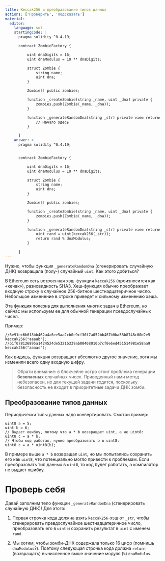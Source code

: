 ```yaml
---
title: Keccak256 и преобразование типов данных
actions: ['Проверить', 'Подсказать']
material:
  editor:
    language: sol
    startingCode: |
      pragma solidity ^0.4.19;

      contract ZombieFactory {

          uint dnaDigits = 16;
          uint dnaModulus = 10 ** dnaDigits;

          struct Zombie {
              string name;
              uint dna;
          }

          Zombie[] public zombies;

          function _createZombie(string _name, uint _dna) private {
              zombies.push(Zombie(_name, _dna));
          } 

          function _generateRandomDna(string _str) private view returns (uint) {
              // Начало здесь
          }

      }
    answer: >
      pragma solidity ^0.4.19;


      contract ZombieFactory {

          uint dnaDigits = 16;
          uint dnaModulus = 10 ** dnaDigits;

          struct Zombie {
              string name;
              uint dna;
          }

          Zombie[] public zombies;

          function _createZombie(string _name, uint _dna) private {
              zombies.push(Zombie(_name, _dna));
          } 

          function _generateRandomDna(string _str) private view returns (uint) {
              uint rand = uint(keccak256(_str));
              return rand % dnaModulus;
          }

      }
---
```


Нужно, чтобы функция `_generateRandomDna` (сгенерировать случайную ДНК) возвращала (полу-) случайный `uint`. Как этого добиться? 

В Ethereum есть встроенная хэш-функция `keccak256` (произносится как «кечак»), разновидность SHA3. Хеш-функция обычно преображает входную строку в случайное 256-битное шестнадцатеричное число. Небольшое изменение в строке приведет к сильному изменению хэша. 

Эта функция полезна для выполнения многих задач в Ethereum, но сейчас мы используем ее для обычной генерации псевдослучайных чисел. 

Пример:

```
//6e91ec6b618bb462a4a6ee5aa2cb0e9cf30f7a052bb467b0ba58b8748c00d2e5
keccak256("aaaab");
//b1f078126895a1424524de5321b339ab00408010b7cf0e6ed451514981e58aa9
keccak256("aaaac");
```

Как видишь, функция возвращает абсолютно другое значение, хотя мы изменили всего одну входную цифру. 

> Обрати внимание: в блокчейне остро стоит проблема генерации **безопасных** случайных чисел. Приведенный нами метод небезопасен, но для текущей задачи годится, поскольку безопасность не входит в приоритетные задачи ДНК зомби. 

## Преобразование типов данных

Периодически типы данных надо конвертировать. Смотри пример: 

```
uint8 a = 5;
uint b = 6;
// Выдаст ошибку, потому что a * b возвращает uint, а не uint8:
uint8 c = a * b; 
// Чтобы код работал, нужно преобразовать b в uint8:
uint8 c = a * uint8(b); 
```

В примере выше `a * b` возвращал `uint`, но мы попытались сохранить его как `uint8`, что потенциально могло привести к проблемам. Если преобразовать тип данных в `uint8`, то код будет работать, а компилятор не выдаст ошибку. 

# Проверь себя

Давай заполним тело функции `_generateRandomDna` (сгенерировать случайную ДНК)! Для этого: 

1. Первая строчка кода должна взять `keccak256`-хэш от `_str`, чтобы сгенерировать превдослучайное шестнадцатеричное
 число, преобразовать его в `uint` и сохранить результат в `uint` с именем `rand`. 

2. Мы хотим, чтобы зомби-ДНК содержала только 16 цифр (помнишь `dnaModulus`?). Поэтому следующая строчка кода должна `return` (возвращать) вычисленное выше значение модуля (`%`) `dnaModulus`. 
